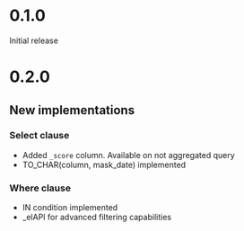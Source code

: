 # 0.1.0
Initial release

# 0.2.0

## New implementations

### Select clause

- Added `_score` column. Available on not aggregated query
- TO_CHAR(column, mask_date) implemented

### Where clause

- IN condition implemented
- _elAPI for advanced filtering capabilities



